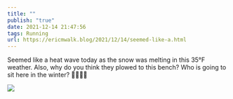 ```yaml
---
title: ""
publish: "true"
date: 2021-12-14 21:47:56
tags: Running
url: https://ericmwalk.blog/2021/12/14/seemed-like-a.html
---
```


Seemed like a heat wave today as the snow was melting in this 35°F weather. Also, why do you think they plowed to this bench? Who is going to sit here in the winter? 🤔🏃🏻‍♂️

![](https://ericmwalk.blog/uploads/2021/64dc56fa0a.jpg)